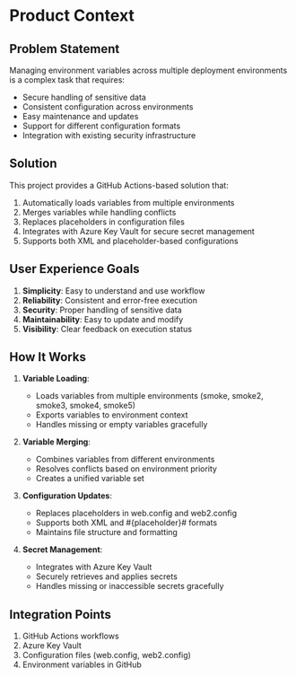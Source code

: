 # Product Context

## Problem Statement
Managing environment variables across multiple deployment environments is a complex task that requires:
- Secure handling of sensitive data
- Consistent configuration across environments
- Easy maintenance and updates
- Support for different configuration formats
- Integration with existing security infrastructure

## Solution
This project provides a GitHub Actions-based solution that:
1. Automatically loads variables from multiple environments
2. Merges variables while handling conflicts
3. Replaces placeholders in configuration files
4. Integrates with Azure Key Vault for secure secret management
5. Supports both XML and placeholder-based configurations

## User Experience Goals
1. **Simplicity**: Easy to understand and use workflow
2. **Reliability**: Consistent and error-free execution
3. **Security**: Proper handling of sensitive data
4. **Maintainability**: Easy to update and modify
5. **Visibility**: Clear feedback on execution status

## How It Works
1. **Variable Loading**:
   - Loads variables from multiple environments (smoke, smoke2, smoke3, smoke4, smoke5)
   - Exports variables to environment context
   - Handles missing or empty variables gracefully

2. **Variable Merging**:
   - Combines variables from different environments
   - Resolves conflicts based on environment priority
   - Creates a unified variable set

3. **Configuration Updates**:
   - Replaces placeholders in web.config and web2.config
   - Supports both XML and #{placeholder}# formats
   - Maintains file structure and formatting

4. **Secret Management**:
   - Integrates with Azure Key Vault
   - Securely retrieves and applies secrets
   - Handles missing or inaccessible secrets gracefully

## Integration Points
1. GitHub Actions workflows
2. Azure Key Vault
3. Configuration files (web.config, web2.config)
4. Environment variables in GitHub 